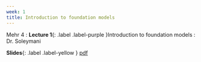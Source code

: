 ```yaml
---
week: 1
title: Introduction to foundation models
---
```


Mehr 4
: **Lecture 1**{: .label .label-purple }Introduction to foundation models
  : Dr. Soleymani

  **Slides**{: .label .label-yellow } [pdf](../assets/lectures/Introduction.pdf)